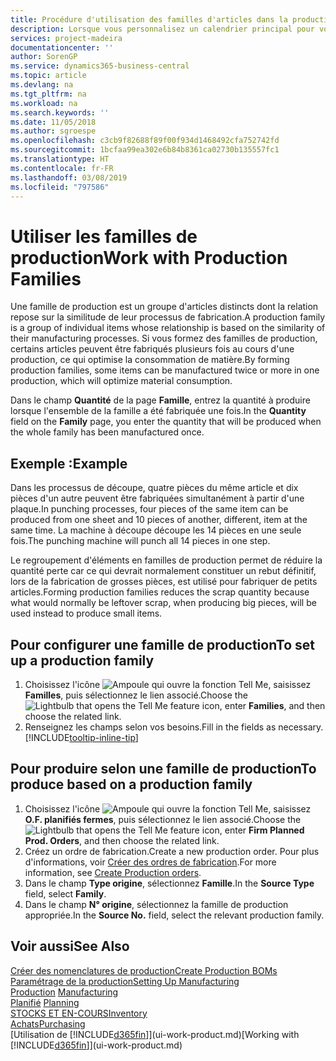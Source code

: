 ```yaml
---
title: Procédure d'utilisation des familles d'articles dans la production | Microsoft Docs
description: Lorsque vous personnalisez un calendrier principal pour votre société ou pour l'un de ses partenaires commerciaux, votre tâche consiste essentiellement à modifier le statut des jours ouvrés et chômés.
services: project-madeira
documentationcenter: ''
author: SorenGP
ms.service: dynamics365-business-central
ms.topic: article
ms.devlang: na
ms.tgt_pltfrm: na
ms.workload: na
ms.search.keywords: ''
ms.date: 11/05/2018
ms.author: sgroespe
ms.openlocfilehash: c3cb9f82688f89f00f934d1468492cfa752742fd
ms.sourcegitcommit: 1bcfaa99ea302e6b84b8361ca02730b135557fc1
ms.translationtype: HT
ms.contentlocale: fr-FR
ms.lasthandoff: 03/08/2019
ms.locfileid: "797586"
---
```

# <a name="work-with-production-families"></a><span data-ttu-id="f4ea3-103">Utiliser les familles de production</span><span class="sxs-lookup"><span data-stu-id="f4ea3-103">Work with Production Families</span></span>
<span data-ttu-id="f4ea3-104">Une famille de production est un groupe d'articles distincts dont la relation repose sur la similitude de leur processus de fabrication.</span><span class="sxs-lookup"><span data-stu-id="f4ea3-104">A production family is a group of individual items whose relationship is based on the similarity of their manufacturing processes.</span></span> <span data-ttu-id="f4ea3-105">Si vous formez des familles de production, certains articles peuvent être fabriqués plusieurs fois au cours d'une production, ce qui optimise la consommation de matière.</span><span class="sxs-lookup"><span data-stu-id="f4ea3-105">By forming production families, some items can be manufactured twice or more in one production, which will optimize material consumption.</span></span>

<span data-ttu-id="f4ea3-106">Dans le champ **Quantité** de la page **Famille**, entrez la quantité à produire lorsque l'ensemble de la famille a été fabriquée une fois.</span><span class="sxs-lookup"><span data-stu-id="f4ea3-106">In the **Quantity** field on the **Family** page, you enter the quantity that will be produced when the whole family has been manufactured once.</span></span>

## <a name="example"></a><span data-ttu-id="f4ea3-107">Exemple :</span><span class="sxs-lookup"><span data-stu-id="f4ea3-107">Example</span></span>
<span data-ttu-id="f4ea3-108">Dans les processus de découpe, quatre pièces du même article et dix pièces d'un autre peuvent être fabriquées simultanément à partir d'une plaque.</span><span class="sxs-lookup"><span data-stu-id="f4ea3-108">In punching processes, four pieces of the same item can be produced from one sheet and 10 pieces of another, different, item at the same time.</span></span> <span data-ttu-id="f4ea3-109">La machine à découpe découpe les 14 pièces en une seule fois.</span><span class="sxs-lookup"><span data-stu-id="f4ea3-109">The punching machine will punch all 14 pieces in one step.</span></span>

<span data-ttu-id="f4ea3-110">Le regroupement d'éléments en familles de production permet de réduire la quantité perte car ce qui devrait normalement constituer un rebut définitif, lors de la fabrication de grosses pièces, est utilisé pour fabriquer de petits articles.</span><span class="sxs-lookup"><span data-stu-id="f4ea3-110">Forming production families reduces the scrap quantity because what would normally be leftover scrap, when producing big pieces, will be used instead to produce small items.</span></span>

## <a name="to-set-up-a-production-family"></a><span data-ttu-id="f4ea3-111">Pour configurer une famille de production</span><span class="sxs-lookup"><span data-stu-id="f4ea3-111">To set up a production family</span></span>
1. <span data-ttu-id="f4ea3-112">Choisissez l'icône ![Ampoule qui ouvre la fonction Tell Me](media/ui-search/search_small.png "Dites-moi ce que vous voulez faire"), saisissez **Familles**, puis sélectionnez le lien associé.</span><span class="sxs-lookup"><span data-stu-id="f4ea3-112">Choose the ![Lightbulb that opens the Tell Me feature](media/ui-search/search_small.png "Tell me what you want to do") icon, enter **Families**, and then choose the related link.</span></span>
2. <span data-ttu-id="f4ea3-113">Renseignez les champs selon vos besoins.</span><span class="sxs-lookup"><span data-stu-id="f4ea3-113">Fill in the fields as necessary.</span></span> [!INCLUDE[tooltip-inline-tip](includes/tooltip-inline-tip_md.md)]

## <a name="to-produce-based-on-a-production-family"></a><span data-ttu-id="f4ea3-114">Pour produire selon une famille de production</span><span class="sxs-lookup"><span data-stu-id="f4ea3-114">To produce based on a production family</span></span>
1. <span data-ttu-id="f4ea3-115">Choisissez l'icône ![Ampoule qui ouvre la fonction Tell Me](media/ui-search/search_small.png "Dites-moi ce que vous voulez faire"), saisissez **O.F. planifiés fermes**, puis sélectionnez le lien associé.</span><span class="sxs-lookup"><span data-stu-id="f4ea3-115">Choose the ![Lightbulb that opens the Tell Me feature](media/ui-search/search_small.png "Tell me what you want to do") icon, enter **Firm Planned Prod. Orders**, and then choose the related link.</span></span>
2. <span data-ttu-id="f4ea3-116">Créez un ordre de fabrication.</span><span class="sxs-lookup"><span data-stu-id="f4ea3-116">Create a new production order.</span></span> <span data-ttu-id="f4ea3-117">Pour plus d'informations, voir [Créer des ordres de fabrication](production-how-to-create-production-orders.md).</span><span class="sxs-lookup"><span data-stu-id="f4ea3-117">For more information, see [Create Production orders](production-how-to-create-production-orders.md).</span></span>
3. <span data-ttu-id="f4ea3-118">Dans le champ **Type origine**, sélectionnez **Famille**.</span><span class="sxs-lookup"><span data-stu-id="f4ea3-118">In the **Source Type** field, select **Family**.</span></span>  
4. <span data-ttu-id="f4ea3-119">Dans le champ **N° origine**, sélectionnez la famille de production appropriée.</span><span class="sxs-lookup"><span data-stu-id="f4ea3-119">In the **Source No.** field, select the relevant production family.</span></span>

## <a name="see-also"></a><span data-ttu-id="f4ea3-120">Voir aussi</span><span class="sxs-lookup"><span data-stu-id="f4ea3-120">See Also</span></span>
[<span data-ttu-id="f4ea3-121">Créer des nomenclatures de production</span><span class="sxs-lookup"><span data-stu-id="f4ea3-121">Create Production BOMs</span></span>](production-how-to-create-production-boms.md)  
[<span data-ttu-id="f4ea3-122">Paramétrage de la production</span><span class="sxs-lookup"><span data-stu-id="f4ea3-122">Setting Up Manufacturing</span></span>](production-configure-production-processes.md)  
<span data-ttu-id="f4ea3-123">[Production](production-manage-manufacturing.md)  </span><span class="sxs-lookup"><span data-stu-id="f4ea3-123">[Manufacturing](production-manage-manufacturing.md)  </span></span>  
<span data-ttu-id="f4ea3-124">[Planifié](production-planning.md) </span><span class="sxs-lookup"><span data-stu-id="f4ea3-124">[Planning](production-planning.md) </span></span>  
[<span data-ttu-id="f4ea3-125">STOCKS ET EN-COURS</span><span class="sxs-lookup"><span data-stu-id="f4ea3-125">Inventory</span></span>](inventory-manage-inventory.md)  
[<span data-ttu-id="f4ea3-126">Achats</span><span class="sxs-lookup"><span data-stu-id="f4ea3-126">Purchasing</span></span>](purchasing-manage-purchasing.md)  
<span data-ttu-id="f4ea3-127">[Utilisation de [!INCLUDE[d365fin](includes/d365fin_md.md)]](ui-work-product.md)</span><span class="sxs-lookup"><span data-stu-id="f4ea3-127">[Working with [!INCLUDE[d365fin](includes/d365fin_md.md)]](ui-work-product.md)</span></span>

